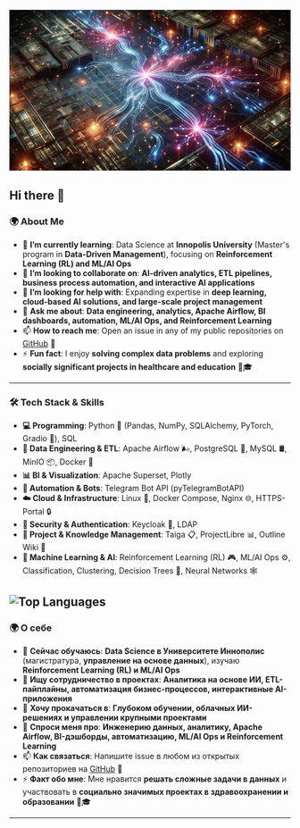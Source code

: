 ![AI Neural Network](https://github.com/glazole/glazole/blob/main/2a6a4acd-f3b5-4506-85e6-512408420d02.webp)


## Hi there 👋

### **🌍 About Me**  

- 🌱 **I’m currently learning**: Data Science at **Innopolis University** (Master's program in **Data-Driven Management**), focusing on **Reinforcement Learning (RL) and ML/AI Ops**  
- 👯 **I’m looking to collaborate on**: **AI-driven analytics, ETL pipelines, business process automation, and interactive AI applications**  
- 🤔 **I’m looking for help with**: Expanding expertise in **deep learning, cloud-based AI solutions, and large-scale project management**  
- 💬 **Ask me about**: **Data engineering, analytics, Apache Airflow, BI dashboards, automation, ML/AI Ops, and Reinforcement Learning**  
- 📫 **How to reach me**: Open an issue in any of my public repositories on [GitHub](https://github.com/glazole) 🚀   
- ⚡ **Fun fact**: I enjoy **solving complex data problems** and exploring **socially significant projects in healthcare and education** 🏥🎓  

---

### **🛠️ Tech Stack & Skills**  

- **💻 Programming**: Python 🐍 (Pandas, NumPy, SQLAlchemy, PyTorch, Gradio 🤖), SQL  
- **🔄 Data Engineering & ETL**: Apache Airflow 🌬️, PostgreSQL 🐘, MySQL 🛢️, MinIO 📦, Docker 🐳  
- **📊 BI & Visualization**: Apache Superset, Plotly  
- **🤖 Automation & Bots**: Telegram Bot API (pyTelegramBotAPI)  
- **☁️ Cloud & Infrastructure**: Linux 🐧, Docker Compose, Nginx 🌐, HTTPS-Portal 🔒  
- **🔐 Security & Authentication**: Keycloak 🏰, LDAP  
- **📂 Project & Knowledge Management**: Taiga 📋, ProjectLibre 📊, Outline Wiki 📝  
- **🧠 Machine Learning & AI**: Reinforcement Learning (RL) 🎮, ML/AI Ops ⚙️, Classification, Clustering, Decision Trees 🌳, Neural Networks 🕸️  

![Top Languages](https://github-readme-stats.vercel.app/api/top-langs/?username=glazole&layout=compact&theme=radical)
---

### **🌍 О себе**  

- 🌱 **Сейчас обучаюсь**: **Data Science в Университете Иннополис** (магистратура, **управление на основе данных**), изучаю **Reinforcement Learning (RL) и ML/AI Ops**  
- 👯 **Ищу сотрудничество в проектах**: **Аналитика на основе ИИ, ETL-пайплайны, автоматизация бизнес-процессов, интерактивные AI-приложения**  
- 🤔 **Хочу прокачаться в**: **Глубоком обучении, облачных ИИ-решениях и управлении крупными проектами**  
- 💬 **Спроси меня про**: **Инженерию данных, аналитику, Apache Airflow, BI-дэшборды, автоматизацию, ML/AI Ops и Reinforcement Learning**  
- 📫 **Как связаться**: Напишите issue в любом из открытых репозиториев на [GitHub](https://github.com/glazole) 🚀
- ⚡ **Факт обо мне**: Мне нравится **решать сложные задачи в данных** и участвовать в **социально значимых проектах в здравоохранении и образовании** 🏥🎓  

---
